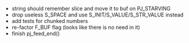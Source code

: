 - string should remember slice and move it to buf on PJ_STARVING
- drop useless S_SPACE and use S_INIT/S_VALUE/S_STR_VALUE instead
- add tests for chunked numbers
- re-factor F_BUF flag (looks like there is no need in it)
- finish pj_feed_end()
